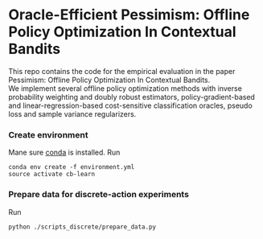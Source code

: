 # Oracle-Efficient Pessimism: Offline Policy Optimization In Contextual Bandits

This repo contains the code for the empirical evaluation in the paper Pessimism: Offline Policy Optimization In Contextual Bandits.  
We implement several offline policy optimization methods with inverse probability weighting and doubly robust estimators, policy-gradient-based and linear-regression-based cost-sensitive classification oracles, pseudo loss and sample variance regularizers. 

### Create environment

Mane sure [conda](https://docs.conda.io/en/latest/) is installed. Run
```angular2html
conda env create -f environment.yml
source activate cb-learn
```

### Prepare data for discrete-action experiments

Run
```angular2html
python ./scripts_discrete/prepare_data.py
```